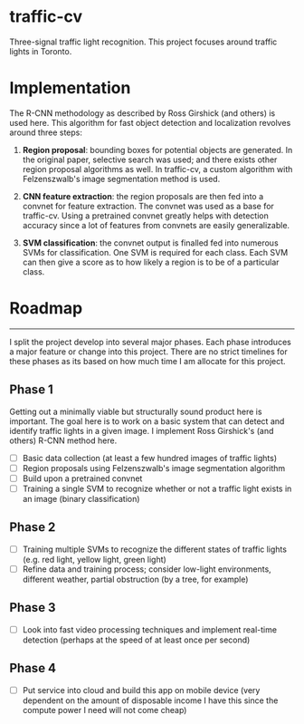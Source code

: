 # traffic-cv
Three-signal traffic light recognition. This project focuses around traffic lights in Toronto.



# Implementation
The R-CNN methodology as described by Ross Girshick (and others) is used here. This algorithm for fast object detection and localization revolves around three steps:

1. **Region proposal**: bounding boxes for potential objects are generated. In the original paper, selective search was used; and there exists other region proposal algorithms as well. In traffic-cv, a custom algorithm with Felzenszwalb's image segmentation method is used.

2. **CNN feature extraction**: the region proposals are then fed into a convnet for feature extraction. The <insert convnet> convnet was used as a base for traffic-cv. Using a pretrained convnet greatly helps with detection accuracy since a lot of features from convnets are easily generalizable.

3. **SVM classification**: the convnet output is finalled fed into numerous SVMs for classification. One SVM is required for each class. Each SVM can then give a score as to how likely a region is to be of a particular class.



# Roadmap
___

I split the project develop into several major phases. Each phase introduces a major feature or change into this project. There are no strict timelines for these phases as its based on how much time I am allocate for this project.

## Phase 1

Getting out a minimally viable but structurally sound product here is important. The goal here is to work on a basic system that can detect and identify traffic lights in a given image. I implement Ross Girshick's (and others) R-CNN method here.

- [ ] Basic data collection (at least a few hundred images of traffic lights)
- [ ] Region proposals using Felzenszwalb's image segmentation algorithm
- [ ] Build upon a pretrained convnet
- [ ] Training a single SVM to recognize whether or not a traffic light exists in an image (binary classification)

## Phase 2

- [ ] Training multiple SVMs to recognize the different states of traffic lights (e.g. red light, yellow light, green light)
- [ ] Refine data and training process; consider low-light environments, different weather, partial obstruction (by a tree, for example)

## Phase 3

- [ ] Look into fast video processing techniques and implement real-time detection (perhaps at the speed of at least once per second)

## Phase 4

- [ ] Put service into cloud and build this app on mobile device (very dependent on the amount of disposable income I have this since the compute power I need will not come cheap)
